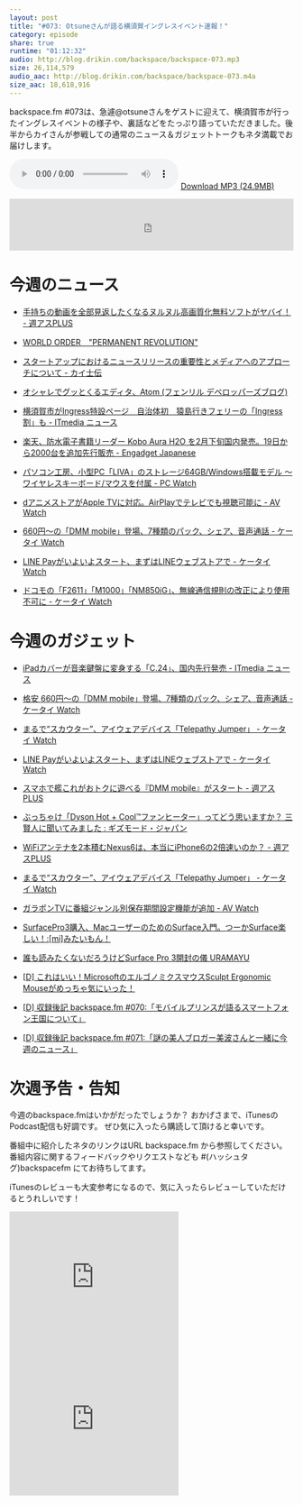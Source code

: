 ```yaml
---
layout: post
title: "#073: Otsuneさんが語る横須賀イングレスイベント速報！"
category: episode
share: true
runtime: "01:12:32"
audio: http://blog.drikin.com/backspace/backspace-073.mp3
size: 26,114,579
audio_aac: http://blog.drikin.com/backspace/backspace-073.m4a
size_aac: 18,618,916
---
```


backspace.fm #073は、急遽@otsuneさんをゲストに迎えて、横須賀市が行ったイングレスイベントの様子や、裏話などをたっぷり語っていただきました。後半からカイさんが参戦しての通常のニュース＆ガジェットトークもネタ満載でお届けします。

<audio src="http://blog.drikin.com/backspace/backspace-073.mp3" controls preload></audio>
[Download MP3 (24.9MB)](http://blog.drikin.com/backspace/backspace-073.mp3)

<iframe src="http://backspace.fm/subscribes.html" width="100%" height="92" scrolling="no" frameborder="0"></iframe>

# 今週のニュース

- [手持ちの動画を全部見返したくなるヌルヌル高画質化無料ソフトがヤバイ！ - 週アスPLUS](http://weekly.ascii.jp/elem/000/000/285/285226/)

- [WORLD ORDER　"PERMANENT REVOLUTION"](https://www.youtube.com/watch?v=xwg2Hpf4ta8)

- [スタートアップにおけるニュースリリースの重要性とメディアへのアプローチについて - カイ士伝](http://bloggingfrom.tv/wp/2014/12/19/13868)

- [オシャレでグッとくるエディタ、Atom (フェンリル  デベロッパーズブログ)](http://blog.fenrir-inc.com/jp/2014/12/atom-editor.html)

- [横須賀市がIngress特設ページ　自治体初　猿島行きフェリーの「Ingress割」も - ITmedia ニュース](http://www.itmedia.co.jp/news/articles/1412/18/news088.html)

- [楽天、防水電子書籍リーダー Kobo Aura H2O を2月下旬国内発売。19日から2000台を追加先行販売 - Engadget Japanese](http://japanese.engadget.com/2014/12/17/kobo-aura-h2o-2-19-2000/)

- [パソコン工房、小型PC「LIVA」のストレージ64GB/Windows搭載モデル ～ワイヤレスキーボード/マウスを付属 - PC Watch](http://pc.watch.impress.co.jp/docs/news/20141217_680586.html)

- [dアニメストアがApple TVに対応。AirPlayでテレビでも視聴可能に - AV Watch](http://av.watch.impress.co.jp/docs/news/20141219_681139.html)

- [660円～の「DMM mobile」登場、7種類のパック、シェア、音声通話 - ケータイ Watch](http://k-tai.impress.co.jp/docs/news/20141217_680823.html)

- [LINE Payがいよいよスタート、まずはLINEウェブストアで - ケータイ Watch](http://k-tai.impress.co.jp/docs/news/20141216_680600.html)

- [ドコモの「F2611」「M1000」「NM850iG」、無線通信規則の改正により使用不可に - ケータイ Watch](http://k-tai.impress.co.jp/docs/news/20141216_680461.html)

# 今週のガジェット

- [iPadカバーが音楽鍵盤に変身する「C.24」、国内先行発売 - ITmedia ニュース](http://www.itmedia.co.jp/news/articles/1412/16/news126.html)

- [格安 660円～の「DMM mobile」登場、7種類のパック、シェア、音声通話 - ケータイ Watch](http://k-tai.impress.co.jp/docs/news/20141217_680823.html)

- [まるで“スカウター”、アイウェアデバイス「Telepathy Jumper」 - ケータイ Watch](http://k-tai.impress.co.jp/docs/news/20141218_680932.html)

- [LINE Payがいよいよスタート、まずはLINEウェブストアで - ケータイ Watch](http://k-tai.impress.co.jp/docs/news/20141216_680600.html)

- [スマホで艦これがおトクに遊べる『DMM mobile』がスタート - 週アスPLUS](http://weekly.ascii.jp/elem/000/000/284/284389/)

- [ぶっちゃけ「Dyson Hot + Cool™ファンヒーター」ってどう思いますか？ 三賢人に聞いてみました : ギズモード・ジャパン](http://www.gizmodo.jp/2014/12/dyson_am09.html)

- [WiFiアンテナを2本積むNexus6は、本当にiPhone6の2倍速いのか？ - 週アスPLUS](http://weekly.ascii.jp/elem/000/000/282/282972/)

- [まるで“スカウター”、アイウェアデバイス「Telepathy Jumper」 - ケータイ Watch](http://k-tai.impress.co.jp/docs/news/20141218_680932.html)

- [ガラポンTVに番組ジャンル別保存期間設定機能が追加 - AV Watch](http://av.watch.impress.co.jp/docs/news/20141216_680512.html)

- [SurfacePro3購入、MacユーザーのためのSurface入門。つーかSurface楽しい！:[mi]みたいもん！](http://mitaimon.cocolog-nifty.com/blog/2014/12/surfacepro3.html?utm_content=buffer66120&utm_medium=social&utm_source=facebook.com&utm_campaign=buffer#Oy42Qtu.twitter_tweet_box_count)

- [誰も読みたくないだろうけどSurface Pro 3開封の儀  URAMAYU](http://uramayu.com/blog/2014/12/surface_pro_3_unbox.html)

- [[D] これはいい！MicrosoftのエルゴノミクスマウスSculpt Ergonomic Mouseがめっちゃ気にいった！](http://blog.drikin.com/2014/12/ms-mouse.html)

- [[D] 収録後記 backspace.fm #070:「モバイルプリンスが語るスマートフォン王国について」](http://blog.drikin.com/2014/12/-backspacefm-070.html)

- [[D] 収録後記 backspace.fm #071:「謎の美人ブロガー美波さんと一緒に今週のニュース」](http://blog.drikin.com/2014/12/backspace-071.html)



# 次週予告・告知

今週のbackspace.fmはいかがだったでしょうか？
おかげさまで、iTunesのPodcast配信も好調です。
ぜひ気に入ったら購読して頂けると幸いです。

番組中に紹介したネタのリンクはURL backspace.fm から参照してください。
番組内容に関するフィードバックやリクエストなども #(ハッシュタグ)backspacefm にてお待ちしてます。

iTunesのレビューも大変参考になるので、気に入ったらレビューしていただけるとうれしいです！

<iframe src="http://rcm-fe.amazon-adsystem.com/e/cm?t=driftking-22&o=9&p=12&l=bn1&mode=videogames-jp&browse=637394&fc1=000000&lt1=_blank&lc1=3366FF&bg1=FFFFFF&f=ifr" marginwidth="0" marginheight="0" width="300" height="252" border="0" frameborder="0" style="border:none;" scrolling="no"></iframe>
<iframe src="http://rcm-fe.amazon-adsystem.com/e/cm?t=driftking-22&o=9&p=12&l=bn1&mode=computers-jp&browse=2127209073&fc1=000000&lt1=_blank&lc1=3366FF&bg1=FFFFFF&f=ifr" marginwidth="0" marginheight="0" width="300" height="252" border="0" frameborder="0" style="border:none;" scrolling="no"></iframe>
